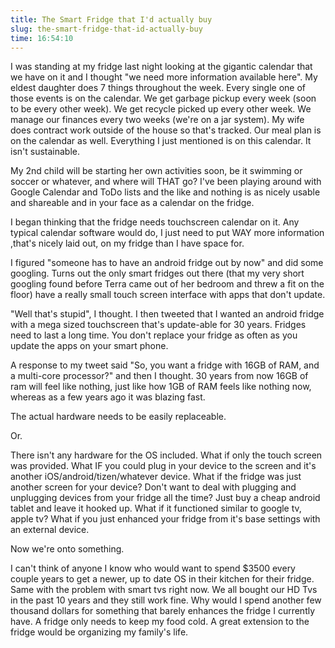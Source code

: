 ```yaml
---
title: The Smart Fridge that I'd actually buy
slug: the-smart-fridge-that-id-actually-buy
time: 16:54:10
---
```

I was standing at my fridge last night looking at the gigantic calendar that we have on it and I thought "we need more information available here". My eldest daughter does 7 things throughout the week. Every single one of those events is on the calendar. We get garbage pickup every week (soon to be every other week). We get recycle picked up every other week. We manage our finances every two weeks (we're on a jar system). My wife does contract work outside of the house so that's tracked. Our meal plan is on the calendar as well. Everything I just mentioned is on this calendar. It isn't sustainable.

My 2nd child will be starting her own activities soon, be it swimming or soccer or whatever, and where will THAT go? I've been playing around with Google Calendar and ToDo lists and the like and nothing is as nicely usable and shareable and in your face as a calendar on the fridge.

I began thinking that the fridge needs touchscreen calendar on it. Any typical calendar software would do, I just need to put WAY more information ,that's nicely laid out, on my fridge than I have space for.

I figured "someone has to have an android fridge out by now" and did some googling. Turns out the only smart fridges out there (that my very short googling found before Terra came out of her bedroom and threw a fit on the floor) have a really small touch screen interface with apps that don't update.

"Well that's stupid", I thought. I then tweeted that I wanted an android fridge with a mega sized touchscreen that's update-able for 30 years. Fridges need to last a long time. You don't replace your fridge as often as you update the apps on your smart phone.

A response to my tweet said "So, you want a fridge with 16GB of RAM, and a multi-core processor?" and then I thought. 30 years from now 16GB of ram will feel like nothing, just like how 1GB of RAM feels like nothing now, whereas as a few years ago it was blazing fast.

The actual hardware needs to be easily replaceable.

Or.

There isn't any hardware for the OS included. What if only the touch screen was provided. What IF you could plug in your device to the screen and it's another iOS/android/tizen/whatever device. What if the fridge was just another screen for your device? Don't want to deal with plugging and unplugging devices from your fridge all the time? Just buy a cheap android tablet and leave it hooked up. What if it functioned similar to google tv, apple tv? What if you just enhanced your fridge from it's base settings with an external device.

Now we're onto something.

I can't think of anyone I know who would want to spend $3500 every couple years to get a newer, up to date OS in their kitchen for their fridge. Same with the problem with smart tvs right now. We all bought our HD Tvs in the past 10 years and they still work fine. Why would I spend another few thousand dollars for something that barely enhances the fridge I currently have. A fridge only needs to keep my food cold. A great extension to the fridge would be organizing my family's life.
